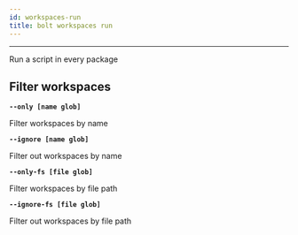 ```yaml
---
id: workspaces-run
title: bolt workspaces run
---
```


---

Run a script in every package

## Filter workspaces

**`--only [name glob]`**

Filter workspaces by name

**`--ignore [name glob]`**

Filter out workspaces by name

**`--only-fs [file glob]`**

Filter workspaces by file path

**`--ignore-fs [file glob]`**

Filter out workspaces by file path
